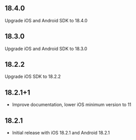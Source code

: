 ## 18.4.0

Upgrade iOS and Android SDK to 18.4.0

## 18.3.0

Upgrade iOS and Android SDK to 18.3.0

## 18.2.2

Upgrade iOS SDK to 18.2.2

## 18.2.1+1

* Improve documentation, lower iOS minimum version to 11

## 18.2.1

* Initial release with iOS 18.2.1 and Android 18.2.1